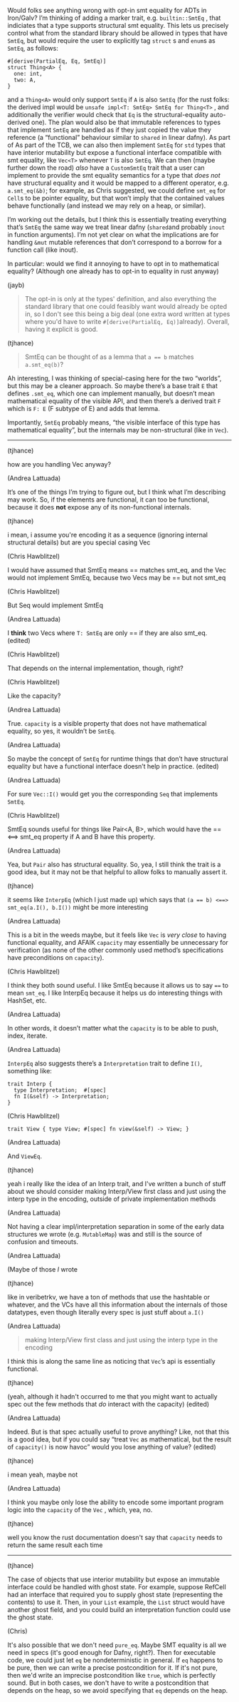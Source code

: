 Would folks see anything wrong with opt-in smt equality for ADTs in Iron/Galv?
I’m thinking of adding a marker trait, e.g. `builtin::SmtEq` , that indiciates that a type supports structural smt equality. This lets us precisely control what from the standard library should be allowed in types that have `SmtEq`, but would require the user to explicitly tag `struct` s and `enum`s as `SmtEq`, as follows:

```
#[derive(PartialEq, Eq, SmtEq)]
struct Thing<A> {
  one: int,
  two: A,
}
```

and a `Thing<A>` would only support `SmtEq` if `A` is also `SmtEq`
(for the rust folks: the derived impl would be `unsafe impl<T: SmtEq> SmtEq for Thing<T>` , and additionally the verifier would check that `Eq` is the structural-equality auto-derived one).
The plan would also be that immutable references to types that implement `SmtEq` are handled as if they just copied the value they reference (a “functional” behaviour similar to `shared` in linear dafny).
As part of As part of the TCB, we can also then implement `SmtEq` for `std` types that have interior mutability but expose a functional interface compatible with smt equality, like `Vec<T>` whenever `T` is also `SmtEq`.
We can then (maybe further down the road) *also* have a `CustomSmtEq` trait that a user can implement to provide the smt equality semantics for a type that *does not* have structural equality and it would be mapped to a different operator, e.g. `a.smt_eq(&b)`; for example, as Chris suggested, we could define `smt_eq` for `Cell`s to be pointer equality, but that won’t imply that the contained values behave functionally (and instead we may rely on a heap, or similar).



I’m working out the details, but I think this is essentially treating everything that’s `SmtEq` the same way we treat linear dafny (`shared`and probably `inout` in function arguments). I’m not yet clear on what the implications are for handling `&mut` mutable references that don’t correspond to a borrow for a function call (like inout).

In particular: would we find it annoying to have to opt in to mathematical equality? (Although one already has to opt-in to equality in rust anyway)

(jayb)

> The opt-in is only at the types' definition, and also everything the standard library that one could feasibly want would already be opted in, so I don't see this being a big deal (one extra word written at types where you'd have to write `#[derive(PartialEq, Eq)]`already). Overall, having it explicit is good.

(tjhance)

>  SmtEq can be thought of as a lemma that `a == b` matches `a.smt_eq(b)`?

Ah interesting, I was thinking of special-casing here for the two “worlds”, but this may be a cleaner approach. So maybe there’s a base trait `E` that defines `.smt_eq`, which one can implement manually, but doesn’t mean mathematical equality of the visible API, and then there’s a derived trait `F` which is `F: E` (F subtype of E) and adds that lemma.

Importantly, `SmtEq` probably means, “the visible interface of this type has mathematical equality”, but the internals may be non-structural (like in `Vec`).

------


(tjhance)

how are you handling Vec anyway?


(Andrea Lattuada)

It’s one of the things I’m trying to figure out, but I think what I’m describing may work. So, if the elements are functional, it can too be functional, because it does **not** expose any of its non-functional internals.


(tjhance)

i mean, i assume you're encoding it as a sequence (ignoring internal structural details) but are you special casing Vec


(Chris Hawblitzel)

I would have assumed that SmtEq means == matches smt_eq, and the Vec would not implement SmtEq, because two Vecs may be == but not smt_eq


(Chris Hawblitzel)

But Seq would implement SmtEq


(Andrea Lattuada)

I **think** two Vecs<T> where `T: SmtEq` are only == if they are also smt_eq. (edited) 


(Chris Hawblitzel)

That depends on the internal implementation, though, right?


(Chris Hawblitzel)

Like the capacity?


(Andrea Lattuada)

True. `capacity` is a visible property that does not have mathematical equality, so yes, it wouldn’t be `SmtEq`.


(Andrea Lattuada)

So maybe the concept of `SmtEq` for runtime things that don’t have structural equality but have a functional interface doesn’t help in practice. (edited) 


(Andrea Lattuada)

For sure `Vec::I()` would get you the corresponding `Seq` that implements `SmtEq`.


(Chris Hawblitzel)

SmtEq sounds useful for things like Pair<A, B>, which would have the == <==> smt_eq property if A and B have this property.


(Andrea Lattuada)

Yea, but `Pair` also has structural equality. So, yea, I still think the trait is a good idea, but it may not be that helpful to allow folks to manually assert it.


(tjhance)

it seems like `InterpEq` (which I just made up) which says that `(a == b) <==> smt_eq(a.I(), b.I())` might be more interesting


(Andrea Lattuada)

This is a bit in the weeds maybe, but it feels like `Vec` is *very close* to having functional equality, and AFAIK `capacity` may essentially be unnecessary for verification (as none of the other commonly used method’s specifications have preconditions on `capacity`).


(Chris Hawblitzel)

I think they both sound useful. I like SmtEq because it allows us to say `==` to mean `smt_eq`. I like InterpEq because it helps us do interesting things with HashSet, etc.


(Andrea Lattuada)

In other words, it doesn’t matter what the `capacity` is to be able to push, index, iterate.


(Andrea Lattuada)

`InterpEq` also suggests there’s a `Interpretation` trait to define `I()`, something like:

```
trait Interp {
  type Interpretation;  #[spec]
  fn I(&self) -> Interpretation;
}
```


(Chris Hawblitzel)

```
trait View { type View; #[spec] fn view(&self) -> View; }
```


(Andrea Lattuada)

And `ViewEq`.


(tjhance)

yeah i really like the idea of an Interp trait, and I've written a bunch of stuff about we should consider making Interp/View first class and just using the interp type in the encoding, outside of private implementation methods


(Andrea Lattuada)

Not having a clear impl/interpretation separation in some of the early data structures we wrote (e.g. `MutableMap`) was and still is the source of confusion and timeouts.


(Andrea Lattuada)

(Maybe of those *I* wrote


(tjhance)

like in veribetrkv, we have a ton of methods that use the hashtable or whatever, and the VCs have all this information about the internals of those datatypes, even though literally every spec is just stuff about `a.I()`


(Andrea Lattuada)

> making Interp/View first class and just using the interp type in the encoding

I think this is along the same line as noticing that `Vec`’s api is essentially functional.


(tjhance)

(yeah, although it hadn't occurred to me that you might want to actually spec out the few methods that *do* interact with the capacity) (edited) 


(Andrea Lattuada)

Indeed. But is that spec actually useful to prove anything? Like, not that this is a good idea, but if you could say “treat `Vec` as mathematical, but the result of `capacity()` is now havoc” would you lose anything of value? (edited) 


(tjhance)

i mean yeah, maybe not


(Andrea Lattuada)

I think you maybe only lose the ability to encode some important program logic into the `capacity` of the `Vec` , which, yea, no.


(tjhance)

well you know the rust documentation doesn't say that `capacity` needs to return the same result each time



---

(tjhance)

The case of objects that use interior mutability but expose an immutable interface could be handled with ghost state. For example, suppose RefCell had an interface that required you to supply ghost state (representing the contents) to use it. Then, in your `List` example, the `List` struct would have another ghost field, and you could build an interpretation function could use the ghost state.



(Chris)

It's also possible that we don't need `pure_eq`. Maybe SMT equality is all we need in specs (it's good enough for Dafny, right?). Then for executable code, we could just let `eq` be nondeterministic in general. If `eq` happens to be pure, then we can write a precise postcondition for it. If it's not pure, then we'd write an imprecise postcondition like `true`, which is perfectly sound. But in both cases, we don't have to write a postcondition that depends on the heap, so we avoid specifying that `eq` depends on the heap.

